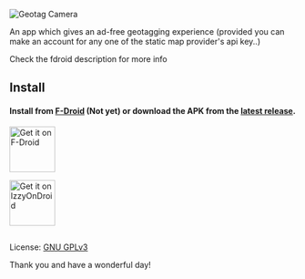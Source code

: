 ![Geotag Camera]()

An app which gives an ad-free geotagging experience (provided you can make an account for any one of the static map provider's api key..)

Check the fdroid description for more info

## Install

#### Install from [F-Droid](...) (Not yet) or download the APK from the [latest release](https://github.com/mlm-games/geotag-video-camera/releases/).

[<img src="https://fdroid.gitlab.io/artwork/badge/get-it-on.png"
    alt="Get it on F-Droid"
    height="80">](https://f-droid.org/packages/org.app.geotagvideocamera)

[<img src="https://gitlab.com/IzzyOnDroid/repo/-/raw/master/assets/IzzyOnDroid.png"
    alt="Get it on IzzyOnDroid"
    height="80">](https://apt.izzysoft.de/packages/org.app.geotagvideocamera)

##

License: [GNU GPLv3](https://www.gnu.org/licenses/gpl-3.0.en.html)

Thank you and have a wonderful day!
